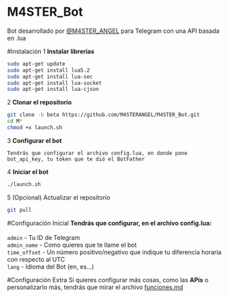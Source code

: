 # M4STER_Bot
Bot desarrollado por [@M4STER_ANGEL](http://telegram.me/m4ster_angel) para Telegram con una API basada en .lua

#Instalación
1 <b>Instalar librerías</b>
```bash
sudo apt-get update
sudo apt-get install lua5.2
sudo apt-get install lua-sec
sudo apt-get install lua-socket
sudo apt-get install lua-cjson
```

2 <b>Clonar el repositorio</b>
```bash
git clone -b beta https://github.com/M4STERANGEL/M4STER_Bot.git
cd M*
chmod +x launch.sh
```

3 <b>Configurar el bot</b>
```
Tendrás que configurar el archivo config.lua, en donde pone bot_api_key, tu token que te dió el BotFather
```

4 <b>Iniciar el bot</b>
```bash
./launch.sh
```

5 (Opcional) Actualizar el repositorio
```bash
git pull
```

#Configuración Inicial
<b>Tendrás que configurar, en el archivo config.lua:</b><br><br>
`admin` - Tu ID de Telegram<br>
`admin_name` - Como quieres que te llame el bot<br>
`time_offset` - Un número positivo/negativo que indique tu diferencia horaria con respecto al UTC<br>
`lang` - Idioma del Bot (en, es...)

#Configuración Extra
Si quieres configurar más cosas, como las <b>APis</b> o personalizarlo más, tendrás que mirar el archivo [funciones.md](https://github.com/M4STERANGEL/M4STER_Bot/blob/beta/FUNCIONES.md)
